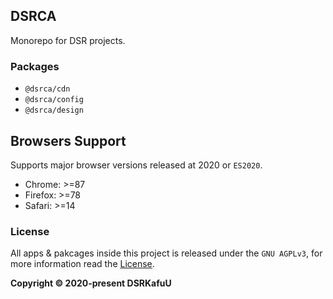 ## DSRCA

Monorepo for DSR projects.

### Packages

- `@dsrca/cdn`
- `@dsrca/config`
- `@dsrca/design`

## Browsers Support

Supports major browser versions released at 2020 or `ES2020`.

- Chrome: >=87
- Firefox: >=78
- Safari: >=14

### License

All apps & pakcages inside this project is released under the `GNU AGPLv3`, for more information read the [License](https://github.com/dsrkafuu/dsrca/blob/main/LICENSE).

**Copyright © 2020-present DSRKafuU**
